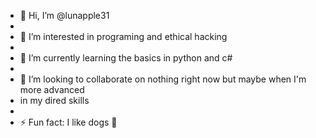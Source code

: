 - 👋 Hi, I’m @lunapple31
- 
- 👀 I’m interested in programing and ethical hacking
- 
- 🌱 I’m currently learning the basics in python and c#
- 
- 💞️ I’m looking to collaborate on nothing right now but maybe when I'm more advanced
- in my dired skills
- 
- ⚡ Fun fact: I like dogs 🐶

<!---
lunapple31/lunapple31 is a ✨ special ✨ repository because its `README.md` (this file) appears on your GitHub profile.
You can click the Preview link to take a look at your changes.
--->
